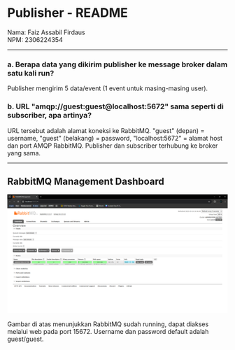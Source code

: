 # Publisher - README

Nama: Faiz Assabil Firdaus  
NPM: 2306224354

---
### a. Berapa data yang dikirim publisher ke message broker dalam satu kali run?
Publisher mengirim 5 data/event (1 event untuk masing-masing user).

### b. URL "amqp://guest:guest@localhost:5672" sama seperti di subscriber, apa artinya?
URL tersebut adalah alamat koneksi ke RabbitMQ. "guest" (depan) = username, "guest" (belakang) = password, "localhost:5672" = alamat host dan port AMQP RabbitMQ. Publisher dan subscriber terhubung ke broker yang sama.

---
## RabbitMQ Management Dashboard

![RabbitMQ Screenshot](./figs/ss1.png)

Gambar di atas menunjukkan RabbitMQ sudah running, dapat diakses melalui web pada port 15672. Username dan password default adalah guest/guest.